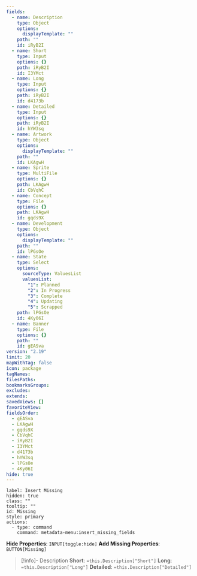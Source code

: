 ```yaml
---
fields:
  - name: Description
    type: Object
    options:
      displayTemplate: ""
    path: ""
    id: iRyB2I
  - name: Short
    type: Input
    options: {}
    path: iRyB2I
    id: I3YMct
  - name: Long
    type: Input
    options: {}
    path: iRyB2I
    id: d4173b
  - name: Detailed
    type: Input
    options: {}
    path: iRyB2I
    id: hYW3sq
  - name: Artwork
    type: Object
    options:
      displayTemplate: ""
    path: ""
    id: LKAgwH
  - name: Sprite
    type: MultiFile
    options: {}
    path: LKAgwH
    id: CbVqhC
  - name: Concept
    type: File
    options: {}
    path: LKAgwH
    id: gqds9X
  - name: Development
    type: Object
    options:
      displayTemplate: ""
    path: ""
    id: lPGsOe
  - name: State
    type: Select
    options:
      sourceType: ValuesList
      valuesList:
        "1": Planned
        "2": In Progress
        "3": Complete
        "4": Updating
        "5": Scrapped
    path: lPGsOe
    id: 4Ky06I
  - name: Banner
    type: File
    options: {}
    path: ""
    id: gEASva
version: "2.19"
limit: 20
mapWithTag: false
icon: package
tagNames: 
filesPaths: 
bookmarksGroups: 
excludes: 
extends: 
savedViews: []
favoriteView: 
fieldsOrder:
  - gEASva
  - LKAgwH
  - gqds9X
  - CbVqhC
  - iRyB2I
  - I3YMct
  - d4173b
  - hYW3sq
  - lPGsOe
  - 4Ky06I
hide: true
---
```

```meta-bind-button
label: Insert Missing
hidden: true
class: ""
tooltip: ""
id: Missing
style: primary
actions:
  - type: command
    command: metadata-menu:insert_missing_fields
```
**Hide Properties**: `INPUT[toggle:hide]`  **Add Missing Properties**: `BUTTON[Missing]`
> [!info]- Description
> **Short**: `=this.Description["Short"]`
> **Long**:  `=this.Description["Long"]`
> **Detailed**: `=this.Description["Detailed"]`
